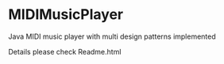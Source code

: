 MIDIMusicPlayer
===============

Java MIDI music player with multi design patterns implemented

Details please check Readme.html
